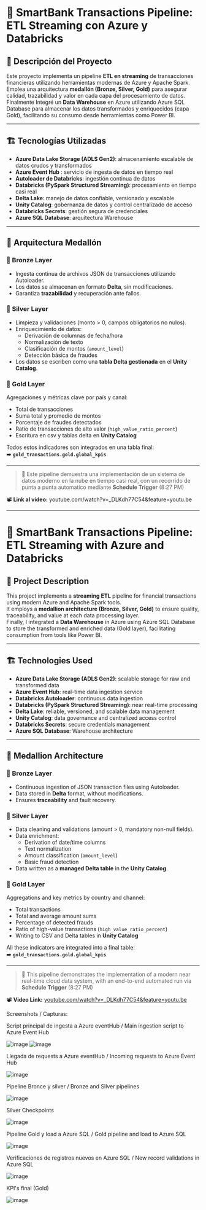 # 🔷 SmartBank Transactions Pipeline: ETL Streaming con Azure y Databricks

## 🧾 Descripción del Proyecto

Este proyecto implementa un pipeline **ETL en streaming** de transacciones financieras utilizando herramientas modernas de Azure y Apache Spark.  
Emplea una arquitectura **medallón (Bronze, Silver, Gold)** para asegurar calidad, trazabilidad y valor en cada capa del procesamiento de datos.
Finalmente Integré un **Data Warehouse** en Azure utilizando Azure SQL Database para almacenar los datos transformados y enriquecidos (capa Gold), facilitando su consumo desde herramientas como Power BI.


---

## 🏗️ Tecnologías Utilizadas

- **Azure Data Lake Storage (ADLS Gen2)**: almacenamiento escalable de datos crudos y transformados  
- **Azure Event Hub** : servicio de ingesta de datos en tiempo real 
- **Autoloader de Databricks**: ingestión continua de datos  
- **Databricks (PySpark Structured Streaming)**: procesamiento en tiempo casi real  
- **Delta Lake**: manejo de datos confiable, versionado y escalable  
- **Unity Catalog**: gobernanza de datos y control centralizado de acceso  
- **Databricks Secrets**: gestión segura de credenciales
- **Azure SQL Database**: arquitectura Warehouse

---

## 🧱 Arquitectura Medallón

### 🔹 Bronze Layer
- Ingesta continua de archivos JSON de transacciones utilizando Autoloader.
- Los datos se almacenan en formato **Delta**, sin modificaciones.
- Garantiza **trazabilidad** y recuperación ante fallos.

### 🔸 Silver Layer
- Limpieza y validaciones (monto > 0, campos obligatorios no nulos).
- Enriquecimiento de datos:
  - Derivación de columnas de fecha/hora
  - Normalización de texto
  - Clasificación de montos (`amount_level`)
  - Detección básica de fraudes
- Los datos se escriben como una **tabla Delta gestionada** en el **Unity Catalog**.

### 🏅 Gold Layer
Agregaciones y métricas clave por país y canal:
- Total de transacciones
- Suma total y promedio de montos
- Porcentaje de fraudes detectados
- Ratio de transacciones de alto valor (`high_value_ratio_percent`)
- Escritura en csv y  tablas delta en **Unity Catalog**

Todos estos indicadores son integrados en una tabla final:  
➡️ **`gold_transactions.gold.global_kpis`**

---

> 💼 Este pipeline demuestra una implementación de un sistema de datos moderno en la nube en tiempo casi real, con un recorrido de punta a punta automatico mediante **Schedule Trigger** (8:27 PM)

📽️ **Link al video:** youtube.com/watch?v=_DLKdh77C54&feature=youtu.be


---

# 🔷 SmartBank Transactions Pipeline: ETL Streaming with Azure and Databricks

## 🧾 Project Description

This project implements a **streaming ETL** pipeline for financial transactions using modern Azure and Apache Spark tools.  
It employs a **medallion architecture (Bronze, Silver, Gold)** to ensure quality, traceability, and value at each data processing layer.  
Finally, I integrated a **Data Warehouse** in Azure using Azure SQL Database to store the transformed and enriched data (Gold layer), facilitating consumption from tools like Power BI.

---

## 🏗️ Technologies Used

- **Azure Data Lake Storage (ADLS Gen2)**: scalable storage for raw and transformed data  
- **Azure Event Hub**: real-time data ingestion service  
- **Databricks Autoloader**: continuous data ingestion  
- **Databricks (PySpark Structured Streaming)**: near real-time processing  
- **Delta Lake**: reliable, versioned, and scalable data management  
- **Unity Catalog**: data governance and centralized access control  
- **Databricks Secrets**: secure credentials management  
- **Azure SQL Database**: Warehouse architecture

---

## 🧱 Medallion Architecture

### 🔹 Bronze Layer
- Continuous ingestion of JSON transaction files using Autoloader.  
- Data stored in **Delta** format, without modifications.  
- Ensures **traceability** and fault recovery.

### 🔸 Silver Layer
- Data cleaning and validations (amount > 0, mandatory non-null fields).  
- Data enrichment:  
  - Derivation of date/time columns  
  - Text normalization  
  - Amount classification (`amount_level`)  
  - Basic fraud detection  
- Data written as a **managed Delta table** in the **Unity Catalog**.

### 🏅 Gold Layer  
Aggregations and key metrics by country and channel:  
- Total transactions  
- Total and average amount sums  
- Percentage of detected frauds  
- Ratio of high-value transactions (`high_value_ratio_percent`)  
- Writing to CSV and Delta tables in **Unity Catalog**

All these indicators are integrated into a final table:  
➡️ **`gold_transactions.gold.global_kpis`**

---

> 💼 This pipeline demonstrates the implementation of a modern near real-time cloud data system, with an end-to-end automated run via **Schedule Trigger** (8:27 PM)

📽️ **Video Link:** [youtube.com/watch?v=_DLKdh77C54&feature=youtu.be](https://youtube.com/watch?v=_DLKdh77C54&feature=youtu.be)


Screenshots / Capturas:

Script principal de ingesta a Azure eventHub / Main ingestion script to Azure Event Hub


![image](https://github.com/user-attachments/assets/8fafbfb2-5651-4cfe-af52-0a2b41a16c97)
![image](https://github.com/user-attachments/assets/1d2cb5c2-5e24-4c32-bbd1-0b6d1a86cbe3)

Llegada de requests a Azure eventHub / Incoming requests to Azure Event Hub


![image](https://github.com/user-attachments/assets/6a528f67-db69-455b-b50a-30e464fcbf3a)

Pipeline Bronce y silver / Bronze and Silver pipelines


![image](https://github.com/user-attachments/assets/f8e6390c-f97d-4b69-a976-1f5fc9c9e60d)

Silver Checkpoints


![image](https://github.com/user-attachments/assets/145f98a5-fd51-4b42-9758-e3aa38f15307)


Pipeline Gold y load a Azure SQL / Gold pipeline and load to Azure SQL


![image](https://github.com/user-attachments/assets/9efddc03-6171-4edb-bfeb-3e5c363d15b7)

Verificaciones de registros nuevos en Azure SQL / New record validations in Azure SQL


![image](https://github.com/user-attachments/assets/bce2ae4a-9ef1-4979-b340-4632ce9b6848)

KPI's final (Gold)


![image](https://github.com/user-attachments/assets/c4dab88a-9d63-473f-b370-021496bff602)

